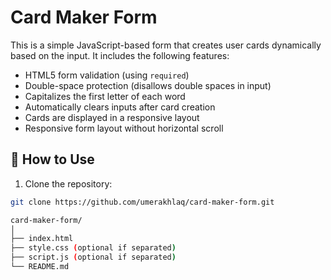 # Card Maker Form

This is a simple JavaScript-based form that creates user cards dynamically based on the input. It includes the following features:

- HTML5 form validation (using `required`)
- Double-space protection (disallows double spaces in input)
- Capitalizes the first letter of each word
- Automatically clears inputs after card creation
- Cards are displayed in a responsive layout
- Responsive form layout without horizontal scroll

## 🚀 How to Use

1. Clone the repository:

```bash
git clone https://github.com/umerakhlaq/card-maker-form.git

card-maker-form/
│
├── index.html
├── style.css (optional if separated)
├── script.js (optional if separated)
└── README.md
